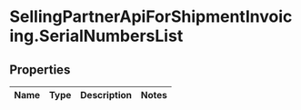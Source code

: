 # SellingPartnerApiForShipmentInvoicing.SerialNumbersList

## Properties
Name | Type | Description | Notes
------------ | ------------- | ------------- | -------------



